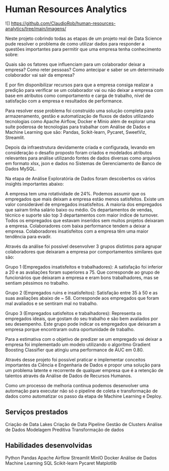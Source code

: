 # Human Resources Analytics

![] https://github.com/ClaudioRob/human-resources-analytics/tree/main/imagens/

Neste projeto cobrindo todas as etapas de um projeto real de Data Science pude resolver o problema de como utilizar dados para responder a questões importantes para permitir que uma empresa tenha
conhecimento sobre:

Quais são os fatores que influenciam para um colaborador deixar a empresa?
Como reter pessoas?
Como antecipar e saber se um determinado colaborador vai sair da empresa?

E por fim disponibilizar recursos para que a empresa consiga realizar a predição para verificar se um colaborador vai ou não deixar a empresa com base em atributos como comportamento e carga de trabalho, nível de satisfação com a empresa e resultados de performance.

Para resolver esse problema foi construído uma solução completa para armazenamento, gestão e automatização de fluxos de dados utilizando tecnologias como Apache Airflow, Docker e Minio além de explorar uma suíte poderosa de tecnologias para trabalhar com Análise de Dados e Machine Learning que são: Pandas, Scikit-learn, Pycaret, SweetViz, Streamlit.

Depois da infraestrutura devidamente criada e configurada, levando em consideração o desafio proposto foram criados e modelados atributos relevantes para análise utilizando fontes de dados diversas como arquivos em formato xlsx, json e dados no Sistemas de Gerenciamento de Banco de Dados MySQL.

Na etapa de Análise Exploratória de Dados foram descobertos os vários insights importantes abaixo:

A empresa tem uma rotatividade de 24%.
Podemos assumir que os empregados que mais deixam a empresa estão menos satisfeitos.
Existe um valor considerável de empregados insatisfeitos.
A maioria dos empregados que saíram tinha salário baixo ou médio.
Os departamentos de vendas, técnico e suporte são top 3 departamentos com maior índice de turnover.
Todos os empregados que estavam inseridos sem muitos projetos deixaram a empresa.
Colaboradores com baixa performance tendem a deixar a empresa.
Colaboradores insatisfeitos com a empresa têm uma maior tendência para evadir.

Através da análise foi possível desenvolver 3 grupos distintos para agrupar colaboradores que deixaram a empresa por comportamentos similares que são:

Grupo 1 (Empregados insatisfeitos e trabalhadores): A satisfação foi inferior a 20 e as avaliações foram superiores a 75.
Que corresponde ao grupo de funcionários que deixaram a empresa e eram bons trabalhadores, mas se sentiam péssimos no trabalho.

Grupo 2 (Empregados ruins e insatisfeitos): Satisfação entre 35 à 50 e as suas avaliações abaixo de ~ 58.
Corresponde aos empregados que foram mal avaliados e se sentiram mal no trabalho.

Grupo 3 (Empregados satisfeitos e trabalhadores): Representa os empregados ideais, que gostam do seu trabalho e são bem avaliados por seu desempenho.
Este grupo pode indicar os empregados que deixaram a empresa porque encontraram outra oportunidade de trabalho.

Para a estimativa com o objetivo de predizer se um empregado vai deixar a empresa foi implementado um modelo utilizando o algoritmo Gradient Boosting Classifier que atingiu uma performance de AUC
em 0.80. 

Através desse projeto foi possível praticar e implementar conceitos importantes da Ciência e Engenharia de Dados e propor uma solução para um problema latente e recorrente de qualquer empresa que é a
retenção de talentos através da Análise de Dados de Recursos Humanos.

Como um processo de melhoria contínua podemos desenvolver uma automação para executar não só o pipeline de coleta e transformação de dados como automatizar os passo da etapa de Machine Learning e Deploy.

## Serviços prestados
Criação de Data Lakes
Criação de Data Pipeline
Gestão de Clusters
Análise de Dados
Modelagem Preditiva
Transformação de dados

## Habilidades desenvolvidas
Python
Pandas
Apache Airflow
Streamlit
MinIO
Docker
Análise de Dados
Machine Learning
SQL
Scikit-learn
Pycaret
Matplotlib
